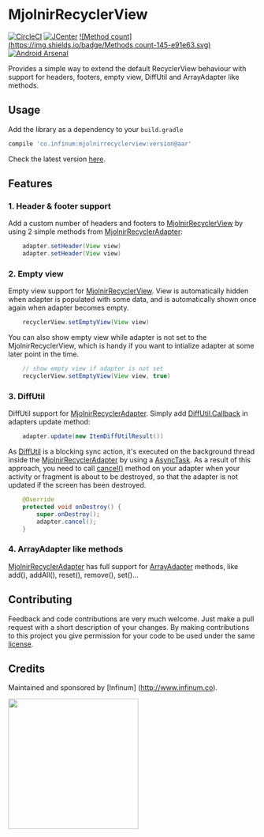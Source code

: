 MjolnirRecyclerView
==========

[![CircleCI](https://circleci.com/gh/infinum/MjolnirRecyclerView/tree/master.svg?style=svg&circle-token=d7d31554a2af2654f26885397e9dda150cc07428)](https://circleci.com/gh/infinum/MjolnirRecyclerView/tree/master)
[![JCenter](https://img.shields.io/badge/JCenter-2.0.0-red.svg?style=flat)](https://bintray.com/infinum/android/mjolnirrecyclerview/view)
[![Method count](https://img.shields.io/badge/Methods count-145-e91e63.svg)](http://www.methodscount.com/?lib=co.infinum%3Amjolnirrecyclerview%3A2.0.0)
[![Android Arsenal](https://img.shields.io/badge/Android%20Arsenal-MjolnirRecyclerView-brightgreen.svg?style=flat)](https://android-arsenal.com/details/1/4643)

Provides a simple way to extend the default RecyclerView behaviour with support for headers, footers, empty view, DiffUtil and ArrayAdapter like methods.

## Usage


Add the library as a dependency to your ```build.gradle```

```groovy
compile 'co.infinum:mjolnirrecyclerview:version@aar'
```

Check the latest version [here](https://bintray.com/search?query=mjolnirrecyclerview).

## Features

### 1. Header & footer support

Add a custom number of headers and footers to [MjolnirRecyclerView](https://github.com/infinum/MjolnirRecyclerView/blob/master/mjolnirrecyclerview/src/main/java/co/infinum/mjolnirrecyclerview/MjolnirRecyclerView.java) by using 2 simple methods from [MjolnirRecyclerAdapter](https://github.com/infinum/MjolnirRecyclerView/blob/master/mjolnirrecyclerview/src/main/java/co/infinum/mjolnirrecyclerview/MjolnirRecyclerAdapter.java):

```java
    adapter.setHeader(View view)
    adapter.setHeader(View view)
```    

### 2. Empty view

Empty view support for [MjolnirRecyclerView](https://github.com/infinum/MjolnirRecyclerView/blob/master/mjolnirrecyclerview/src/main/java/co/infinum/mjolnirrecyclerview/MjolnirRecyclerView.java). View is automatically hidden when adapter is populated with some data, and is automatically shown once again when adapter becomes empty.

```java
    recyclerView.setEmptyView(View view)
```  
 
You can also show empty view while adapter is not set to the MjolnirRecyclerView, which is handy if you want to intialize adapter at some later point in the time.

```java  
    // show empty view if adapter is not set
    recyclerView.setEmptyView(View view, true)
```   
### 3. DiffUtil

DiffUtil support for [MjolnirRecyclerAdapter](https://github.com/infinum/MjolnirRecyclerView/blob/master/mjolnirrecyclerview/src/main/java/co/infinum/mjolnirrecyclerview/MjolnirRecyclerAdapter.java). Simply add [DiffUtil.Callback](https://developer.android.com/reference/android/support/v7/util/DiffUtil.Callback.html) in adapters update method:

```java
    adapter.update(new ItemDiffUtilResult())
```    

As [DiffUtil](https://developer.android.com/reference/android/support/v7/util/DiffUtil.html) is a blocking sync action, it's executed on the background thread inside the  [MjolnirRecyclerAdapter](https://github.com/infinum/MjolnirRecyclerView/blob/master/mjolnirrecyclerview/src/main/java/co/infinum/mjolnirrecyclerview/MjolnirRecyclerAdapter.java) by using a [AsyncTask](https://developer.android.com/reference/android/os/AsyncTask.html). As a result of this approach, you need to call [cancel()](https://github.com/infinum/MjolnirRecyclerView/blob/master/mjolnirrecyclerview/src/main/java/co/infinum/mjolnirrecyclerview/MjolnirRecyclerAdapter.java#L126) method on your adapter when your activity or fragment is about to be destroyed, so that the adapter is not updated if the screen has been destroyed.

```java
    @Override
    protected void onDestroy() {
        super.onDestroy();
        adapter.cancel();
    }
``` 

### 4. ArrayAdapter like methods

[MjolnirRecyclerAdapter](https://github.com/infinum/MjolnirRecyclerView/blob/master/mjolnirrecyclerview/src/main/java/co/infinum/mjolnirrecyclerview/MjolnirRecyclerAdapter.java) has full support for [ArrayAdapter](https://developer.android.com/reference/android/widget/ArrayAdapter.html) methods, like add(), addAll(), reset(), remove(), set()...

## Contributing

Feedback and code contributions are very much welcome. Just make a pull request with a short description of your changes. By making contributions to this project you give permission for your code to be used under the same [license](LICENSE).

## Credits

Maintained and sponsored by
[Infinum] (http://www.infinum.co).

<img src="https://infinum.co/infinum.png" width="264">
